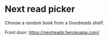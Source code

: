 # Next read picker

Choose a random book from a Goodreads shelf. 

Front door: https://nextreads.herokuapp.com/
